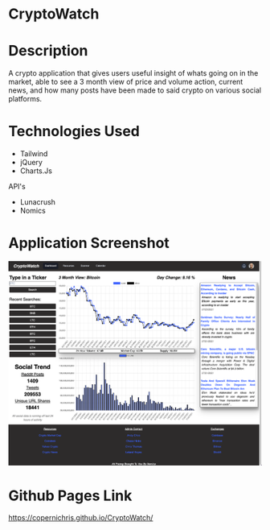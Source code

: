 # CryptoWatch

# Description

A crypto application that gives users useful insight of whats going on in the market, able to see a 3 month view of price and volume action, current news, and how many posts have been made to said crypto on various social platforms.

# Technologies Used

* Tailwind
* jQuery
* Charts.Js

API's

* Lunacrush
* Nomics

# Application Screenshot

![CryptoWatch](./imgs/example.png)

# Github Pages Link 

https://copernichris.github.io/CryptoWatch/